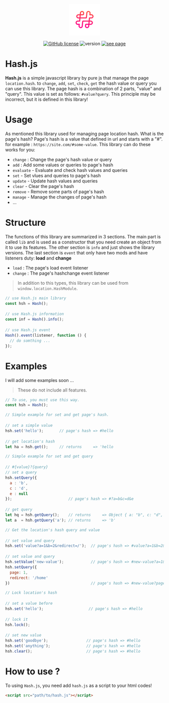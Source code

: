 <p align="center"><a href="https://irmmr.github.io/hash.js/" target="_blank"><img width="100" src="https://raw.githubusercontent.com/irmmr/hash.js/master/logo/logo.png" alt="Hash Js"></a></p>

<p align="center">
  <a href="https://github.com/irmmr/hash.js/blob/master/LICENSE"><img alt="GitHub license" src="https://img.shields.io/github/license/irmmr/hash.js"></a>
    <img alt="version" src="https://img.shields.io/static/v1?label=version&message=v1.5.1&color=success">
   <a href="https://irmmr.github.io/hash.js/" target="_blank">
    <img alt="see page" src="https://img.shields.io/static/v1?label=page&message=click%20here&color=yellow">
  </a>
</p>

# Hash.js
**Hash.js** is a simple javascript library by pure js that manage the page `location.hash`. to `change`, `add`, `set`, `check`, `get` the hash value or query you can use this library. The page hash is a combination of 2 parts, "value" and "query". This value is set as follows: `#value?query`. This principle may be incorrect, but it is defined in this library!

# Usage
As mentioned this library used for managing page location hash. What is the page's hash? Page's hash is a value that defined in url and starts with a "#". for example : `https://site.com/#some-value`.
This library can do these works for you:
- `change` : Change the page's hash value or query
- `add` : Add some values or queries to page's hash
- `evaluate` - Evaluate and check hash values and queries
- `set` - Set vlues and queries to page's hash
- `update` - Update hash values and queries
- `clear` - Clear the page's hash
- `remove` - Remove some parts of page's hash
- `manage` - Manage the changes of page's hash
- ...

# Structure
The functions of this library are summarized in 3 sections. The main part is called `lib` and is used as a constructor that you need create an object from it to use its features. The other section is `info` and just shows the library versions. The last section is `event` that only have two mods and have listeners duty: **load** and **change**
- `load` : The page's load event listener
- `change` : The page's hashchange event listener
> In addition to this types, this library can be used from `window.location.HashModule`.
```javascript
// use Hash.js main library
const hsh = Hash();

// use Hash.js information
const inf = Hash().info();

// use Hash.js event
Hash().event(listener, function () {
  // do somthing ...
});
```

# Examples
I will add some examples soon ...
> These do not include all features.
```javascript
// To use, you must use this way.
const hsh = Hash();
```
```javascript
// Simple example for set and get page's hash.

// set a simple value
hsh.set('hello');       // page's hash => #hello

// get location's hash
let ha = hsh.get();     // returns     => 'hello
```
```javascript
// Simple example for set and get query

// #{value}?{query}
// set a query
hsh.setQuery({
  a : 'b',
  c : 'd',
  e : null
});                         // page's hash => #?a=b&c=d&e

// get query
let hq = hsh.getQuery();    // returns     => Object { a: "b", c: "d", e: null }
let a  = hsh.getQuery('a'); // returns     => 'b'
```
```javascript
// Get the location's hash query and value

// set value and query
hsh.set('value?a=1&b=2&redirect=/');  // page's hash => #value?a=1&b=2&redirect=/

// set value and query
hsh.setValue('new-value');            // page's hash => #new-value?a=1&b=2&redirect=/
hsh.setQuery({
  page: 1,
  redirect: '/home'
})                                    // page's hash => #new-value?page=1&redirect=/home
```
```javascript
// Lock location's hash

// set a value before
hsh.set('hello');                    // page's hash => #hello

// lock it
hsh.lock();

// set new value
hsh.set('goodbye');                 // page's hash => #hello
hsh.set('anything');                // page's hash => #hello
hsh.clear();                        // page's hash => #hello
```

# How to use ?
To using `Hash.js`, you need add `hash.js` as a script to your html codes!
```html
<script src="path/to/hash.js"></script>
```

